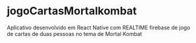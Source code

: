 # jogoCartasMortalkombat
Aplicativo desenvolvido em React Native com REALTIME firebase de jogo de cartas de duas pessoas no tema de Mortal Kombat

